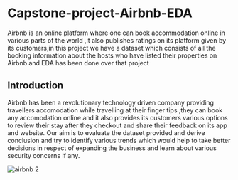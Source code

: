 # Capstone-project-Airbnb-EDA
Airbnb is an online platform where one can book accommodation online in various parts of the world ,it also publishes ratings on its platform given by its customers,in this project we have a dataset which consists of all the booking information about the hosts who have listed their properties on Airbnb and EDA has been done over that project 

## **Introduction**


Airbnb has been a revolutionary technology driven company providing travellers accomodation while travelling at their finger tips ,they can book any accomodation online and it also provides its customers various options to review their stay after they checkout and share their feedback on its app and website. Our aim is to evaluate the dataset provided and derive conclusion and try to identify various trends which would help to take better decisions in respect of expanding the business and learn about various security concerns if any.


               
![airbnb 2](https://user-images.githubusercontent.com/127510355/228187933-01e5da15-1b03-44ca-934d-40f0322be58e.jpg)
